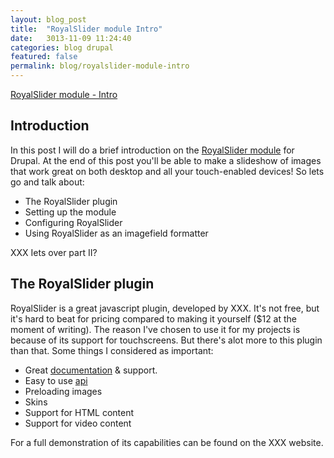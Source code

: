 ```yaml
---
layout: blog_post
title:  "RoyalSlider module Intro"
date:   3013-11-09 11:24:40
categories: blog drupal
featured: false
permalink: blog/royalslider-module-intro
---
```

<div class="project-excerpt">
	<div id="intro" class="tk-daniel">
		<p><a href="{{ page.url }}">RoyalSlider module - Intro</a></p>
	</div>
	<div class="rsCaption"></div>
</div>

<!-- more -->

## Introduction
In this post I will do a brief introduction on the [RoyalSlider module](http://www.drupal.org/project/royalslider) for Drupal.
At the end of this post you'll be able to make a slideshow of images that work great on both desktop and all your touch-enabled devices! So lets go and talk about:

* The RoyalSlider plugin
* Setting up the module
* Configuring RoyalSlider
* Using RoyalSlider as an imagefield formatter

XXX Iets over part II?

## The RoyalSlider plugin
RoyalSlider is a great javascript plugin, developed by XXX. It's not free, but it's hard to beat for pricing compared to making it yourself ($12 at the moment of writing). The reason I've chosen to use it for my projects is because of its support for touchscreens. But there's alot more to this plugin than that. Some things I considered as important:

* Great [documentation]() & support.
* Easy to use [api]()
* Preloading images
* Skins
* Support for HTML content
* Support for video content


For a full demonstration of its capabilities can be found on the XXX website.




